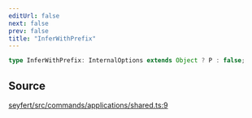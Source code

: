 ```yaml
---
editUrl: false
next: false
prev: false
title: "InferWithPrefix"
---
```


```ts
type InferWithPrefix: InternalOptions extends Object ? P : false;
```

## Source

[seyfert/src/commands/applications/shared.ts:9](https://github.com/potoland/potocuit/blob/c4fb0c1/src/commands/applications/shared.ts#L9)
